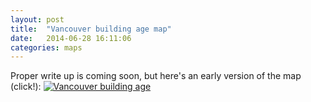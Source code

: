 ```yaml
---
layout: post
title:  "Vancouver building age map"
date:   2014-06-28 16:11:06
categories: maps
---
```

Proper write up is coming soon, but here's an early version of the map (click!):
<a href="/projects/vancouver-building-age/">![Vancouver building age](http://i.imgur.com/Z8JpGgA.png)</a>
